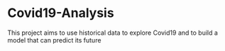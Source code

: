 # Covid19-Analysis
This project aims to use historical data to explore Covid19 and to build a model that can predict its future
